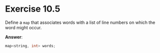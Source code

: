 # Exercise 10.5

Define a `map` that associates words with a list of line numbers on which the word might occur.

**Answer**:

```cpp
map<string, int> words;
```
